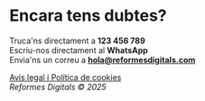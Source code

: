 # Encara tens dubtes?

Truca'ns directament a **123 456 789**  
Escriu-nos directament al **WhatsApp**  
Envia'ns un correu a **hola@reformesdigitals.com**

[Avís legal i Política de cookies](cookies.html)  
_Reformes Digitals © 2025_
